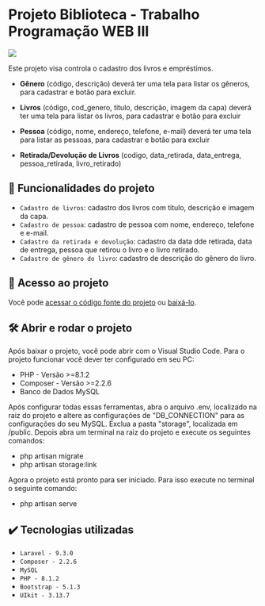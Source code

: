 # Projeto Biblioteca - Trabalho Programação WEB III
<p align="left">
    <img src="https://img.shields.io/badge/Status-Conclu%C3%ADdo-brightgreen?style=for-the-badge"/>
</p>

Este projeto visa controla o cadastro dos livros e empréstimos.

* **Gênero** (código, descrição) deverá ter uma tela para listar os gêneros, para cadastrar e botão para excluir.

* **Livros** (código, cod_genero, titulo, descrição, imagem da capa) deverá ter uma tela para listar os livros, para cadastrar e botão para excluir

* **Pessoa** (código, nome, endereço, telefone, e-mail) deverá ter uma tela para listar as pessoas, para cadastrar e botão para excluir

* **Retirada/Devolução de Livros** (codigo, data_retirada, data_entrega, pessoa_retirada, livro_retirado)

## :hammer: Funcionalidades do projeto
- `Cadastro de livros`: cadastro dos livros com titulo, descrição e imagem da capa.
- `Cadastro de pessoa`: cadastro de pessoa com nome, endereço, telefone e e-mail.
- `Cadastro da retirada e devolução`: cadastro da data dde retirada, data de entrega, pessoa que retirou o livro e o livro retirado.
- `Cadastro de gênero do livro`: cadastro de descrição do gênero do livro.

## :file_folder: Acesso ao projeto
Você pode [acessar o código fonte do projeto](https://github.com/GabrielSchiavo/projeto-biblioteca) ou [baixá-lo](https://github.com/GabrielSchiavo/projeto-biblioteca/archive/refs/heads/main.zip).

## 	:hammer_and_wrench: Abrir e rodar o projeto
Após baixar o projeto, você pode abrir com o Visual Studio Code. Para o projeto funcionar você dever ter configurado em seu PC:
* PHP - Versão >=8.1.2
* Composer - Versão >=2.2.6
* Banco de Dados MySQL

Após configurar todas essas ferramentas, abra o arquivo .env, localizado na raiz do projeto e altere as configurações de "DB_CONNECTION" para as configurações do seu MySQL. Exclua a pasta "storage", localizada em /public. Depois abra um terminal na raiz do projeto e execute os seguintes comandos:

* php artisan migrate
* php artisan storage:link

Agora o projeto está pronto para ser iniciado. Para isso execute no terminal o seguinte comando:

* php artisan serve

## :heavy_check_mark: Tecnologias utilizadas
* `Laravel - 9.3.0`
* `Composer - 2.2.6`
* `MySQL`
* `PHP - 8.1.2`
* `Bootstrap - 5.1.3`
* `UIkit - 3.13.7`

